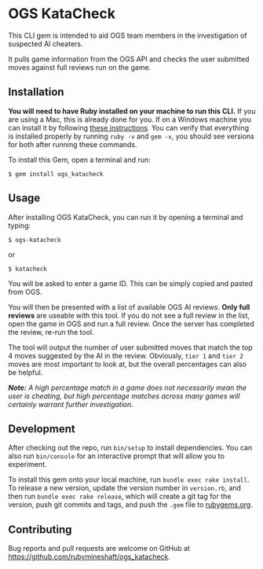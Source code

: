 # OGS KataCheck

This CLI gem is intended to aid OGS team members in the investigation of suspected AI cheaters.

It pulls game information from the OGS API and checks the user submitted moves against full reviews run on the game.

## Installation

**You will need to have Ruby installed on your machine to run this CLI.** If you are using a Mac, this is already done for you. If on a Windows machine you can install it by following [these instructions](https://stackify.com/install-ruby-on-windows-everything-you-need-to-get-going/). You can verify that everything is installed properly by running `ruby -v` and `gem -v`, you should see versions for both after running these commands. 

To install this Gem, open a terminal and run:

    $ gem install ogs_katacheck

## Usage

After installing OGS KataCheck, you can run it by opening a terminal and typing:

    $ ogs-katacheck

or

    $ katacheck

You will be asked to enter a game ID. This can be simply copied and pasted from OGS.

You will then be presented with a list of available OGS AI reviews. **Only full reviews** are useable with this tool.  If you do not see a full review in the list, open the game in OGS and run a full review. Once the server has completed the review, re-run the tool.

The tool will output the number of user submitted moves that match the top 4 moves suggested by the AI in the review. Obviously, `tier 1` and `tier 2` moves are most important to look at, but the overall percentages can also be helpful.

***Note:** A high percentage match in a game does not necessarily mean the user is cheating, but high percentage matches across many games will certainly warrant further investigation.*

## Development

After checking out the repo, run `bin/setup` to install dependencies. You can also run `bin/console` for an interactive prompt that will allow you to experiment.

To install this gem onto your local machine, run `bundle exec rake install`. To release a new version, update the version number in `version.rb`, and then run `bundle exec rake release`, which will create a git tag for the version, push git commits and tags, and push the `.gem` file to [rubygems.org](https://rubygems.org).

## Contributing

Bug reports and pull requests are welcome on GitHub at https://github.com/rubymineshaft/ogs_katacheck.
